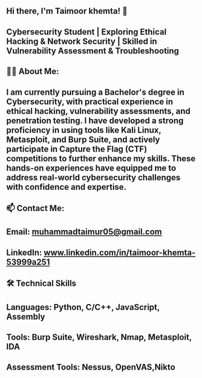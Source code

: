 Hi there, I'm Taimoor khemta! 👋
----------------------------------
Cybersecurity Student | Exploring Ethical Hacking & Network Security | Skilled in Vulnerability Assessment & Troubleshooting
----------------------------------------------------------------------------------------------------------------------------
🧑‍💻 About Me:
---------------
I am currently pursuing a Bachelor's degree in Cybersecurity, with practical experience in ethical hacking, vulnerability assessments, and penetration testing. I have developed a strong proficiency in using tools like Kali Linux, Metasploit, and Burp Suite, and actively participate in Capture the Flag (CTF) competitions to further enhance my skills. These hands-on experiences have equipped me to address real-world cybersecurity challenges with confidence and expertise.
-----------------------------------------------------------------------------------------------------------------------------------------------------------------------------------------------------------------------
📫 Contact Me:
---------------
Email: muhammadtaimur05@gmail.com
---------------------------------
LinkedIn: www.linkedin.com/in/taimoor-khemta-53999a251
-----------------------------------------------------
🛠️ Technical Skills
--------------------  
Languages: Python, C/C++, JavaScript, Assembly
----------------------------------------------
Tools: Burp Suite, Wireshark, Nmap, Metasploit, IDA
---------------------------------------------------
Assessment Tools: Nessus, OpenVAS,Nikto
---------------------------------------
